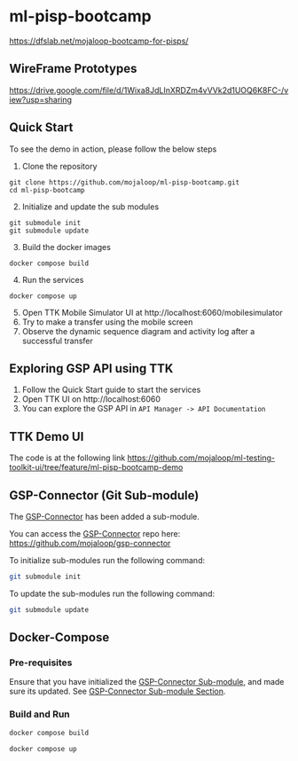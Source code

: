 # ml-pisp-bootcamp
https://dfslab.net/mojaloop-bootcamp-for-pisps/

## WireFrame Prototypes

https://drive.google.com/file/d/1Wixa8JdLInXRDZm4vVVk2d1UOQ6K8FC-/view?usp=sharing

## Quick Start

To see the demo in action, please follow the below steps
1. Clone the repository
```
git clone https://github.com/mojaloop/ml-pisp-bootcamp.git
cd ml-pisp-bootcamp
```
2. Initialize and update the sub modules
```
git submodule init
git submodule update
```
3. Build the docker images
```
docker compose build
```
4. Run the services
```
docker compose up
```
5. Open TTK Mobile Simulator UI at http://localhost:6060/mobilesimulator
6. Try to make a transfer using the mobile screen
7. Observe the dynamic sequence diagram and activity log after a successful transfer


## Exploring GSP API using TTK

1. Follow the Quick Start guide to start the services
2. Open TTK UI on http://localhost:6060
3. You can explore the GSP API in `API Manager -> API Documentation`


## TTK Demo UI

The code is at the following link
https://github.com/mojaloop/ml-testing-toolkit-ui/tree/feature/ml-pisp-bootcamp-demo

## GSP-Connector (Git Sub-module)

The [GSP-Connector](https://github.com/mojaloop/gsp-connector) has been added a sub-module.

You can access the [GSP-Connector](https://github.com/mojaloop/gsp-connector) repo here: https://github.com/mojaloop/gsp-connector

To initialize sub-modules run the following command:

```bash
git submodule init
```

To update the sub-modules run the following command:

```bash
git submodule update
```

## Docker-Compose

### Pre-requisites

Ensure that you have initialized the [GSP-Connector Sub-module](#gsp-connector-git-sub-module), and made sure its updated. See [GSP-Connector Sub-module Section](#gsp-connector-git-sub-module).

### Build and Run

```bash
docker compose build
```

```bash
docker compose up
```
